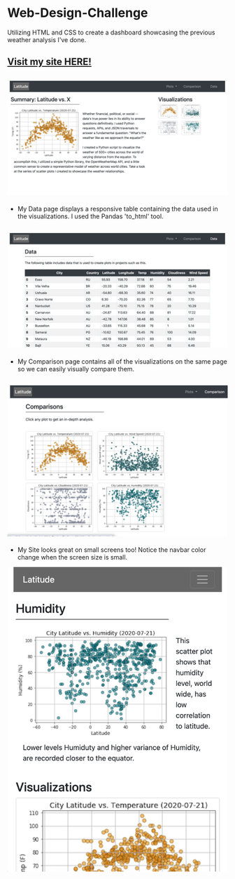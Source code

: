 # Web-Design-Challenge
Utilizing HTML and CSS to create a dashboard showcasing the previous weather analysis I've done.

[Visit my site HERE!](https://gitgranthub.github.io/Web-Design-Challenge/WebVisualizations/index.html)
----

![WebVisualizations/images/landing_rm.png](WebVisualizations/images/landing_rm.png)
----
* My Data page displays a responsive table containing the data used in the visualizations. I used the Pandas 'to_html' tool.

![WebVisualizations/images/data_rm.png](WebVisualizations/images/data_rm.png)
----

* My Comparison page contains all of the visualizations on the same page so we can easily visually compare them.

![WebVisualizations/images/compare_rm.png](WebVisualizations/images/compare_rm.png)
----

* My Site looks great on small screens too! Notice the navbar color change when the screen size is small.

![WebVisualizations/images/humidity_resize_rm.png](WebVisualizations/images/humidity_resize_rm.png)